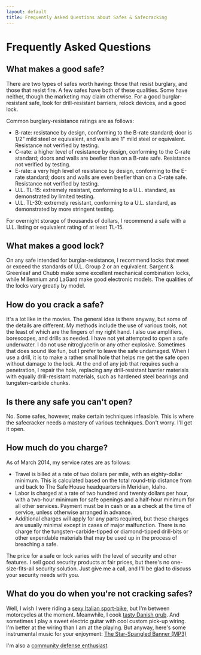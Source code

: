 ```yaml
---
layout: default
title: Frequently Asked Questions about Safes & Safecracking
---
```


# Frequently Asked Questions

## What makes a good safe?
There are two types of safes worth having: those that resist burglary, and
those that resist fire. A few safes have both of these qualities. Some have
neither, though the marketing may claim otherwise. For a good burglar-resistant
safe, look for drill-resistant barriers, relock devices, and a good lock.

Common burglary-resistance ratings are as follows:
- B-rate: resistance by design, conforming to the B-rate standard; door is 1/2" mild steel or equivalent, and walls are 1" mild steel or equivalent. Resistance not verified by testing.
- C-rate: a higher level of resistance by design, conforming to the C-rate standard; doors and walls are beefier than on a B-rate safe. Resistance not verified by testing.
- E-rate: a very high level of resistance by design, conforming to the E-rate standard; doors and walls are even beefier than on a C-rate safe. Resistance not verified by testing.
- U.L. TL-15: extremely resistant, conforming to a U.L. standard, as demonstrated by limited testing.
- U.L. TL-30: extremely resistant, conforming to a U.L. standard, as demonstrated by more stringent testing.

For overnight storage of thousands of dollars, I recommend a safe with a U.L.
listing or equivalent rating of at least TL-15.

## What makes a good lock?
On any safe intended for burglar-resistance, I recommend locks that meet or
exceed the standards of U.L. Group 2 or an equivalent. Sargent & Greenleaf and
Chubb make some excellent mechanical combination locks, while Millennium and
LaGard make good electronic models. The qualities of the locks vary greatly by
model.

## How do you crack a safe?
It's a lot like in the movies. The general idea is there anyway, but some of
the details are different. My methods include the use of various tools, not the
least of which are the fingers of my right hand. I also use amplifiers,
borescopes, and drills as needed. I have not yet attempted to open a safe
underwater. I do not use nitroglycerin or any other explosive. Sometimes that
does sound like fun, but I prefer to leave the safe undamaged. When I use a
drill, it is to make a rather small hole that helps me get the safe open
without damage to the lock. At the end of any job that requires such a
penetration, I repair the hole, replacing any drill-resistant barrier materials
with equally drill-resistant materials, such as hardened steel bearings and
tungsten-carbide chunks.

## Is there any safe you can't open?
No. Some safes, however, make certain techniques infeasible. This is where the
safecracker needs a mastery of various techniques. Don't worry. I'll get it
open.

## How much do you charge?
As of March 2014, my service rates are as follows:
- Travel is billed at a rate of two dollars per mile, with an eighty-dollar minimum. This is calculated based on the total round-trip distance from and back to The Safe House headquarters in Meridian, Idaho.
- Labor is charged at a rate of two hundred and twenty dollars per hour, with a two-hour minimum for safe openings and a half-hour minimum for all other services. Payment must be in cash or as a check at the time of service, unless otherwise arranged in advance.
- Additional charges will apply for any parts required, but these charges are usually minimal except in cases of major malfunction. There is no charge for the tungsten-carbide-tipped or diamond-tipped drill-bits or other expendable materials that may be used up in the process of breaching a safe.

The price for a safe or lock varies with the level of security and other
features. I sell good security products at fair prices, but there's no
one-size-fits-all security solution. Just give me a call, and I'll be glad to
discuss your security needs with you.

## What do you do when you're not cracking safes?
Well, I wish I were riding a [sexy Italian sport-bike][sexy-bike], but I'm
between motorcycles at the moment. Meanwhile, I cook [tasty Danish
grub][tasty-grub].  And sometimes I play a sweet electric guitar with cool
custom pick-up wiring.  I'm better at the wiring than I am at the playing. But
anyway, here's some instrumental music for your enjoyment: [The Star-Spangled
Banner (MP3)][anthem]

I'm also a [community defense enthusiast][defender].


[anthem]:     download/StarSpangledBanner1.mp3
[defender]:   https://www.gridscout.net/#jeremy
[sexy-bike]:  https://www.motorcyclespecs.co.za/model/mv/mv_agusta_f4_750%20senna.htm
[tasty-grub]: http://cookingdanish.com
